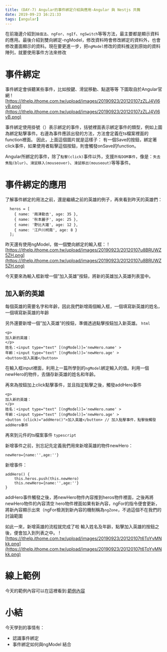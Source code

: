 ```yaml
---
title: (DAY-7) Angular的事件綁定介紹與應用-Angular 與 Nestjs 共舞
date: 2019-09-23 16:21:33
tags: [angular]
---
```

在前幾邊介紹到`插值法`、`ngFor`、`ngIf`、`ngSwitch`等等方法，最主要都是顯示資料的應用。最後介紹到雙向綁定-ngModel，修改資料時會修改綁定的資料外，也會修改畫面顯示的資料。現在要更進一步，把`ngModel`修改的資料推送到原始的資料陣列，就要使用事件方法來修改

# 事件綁定

事件綁定會偵聽某些事件，比如按鍵、滑鼠移動、點選等等
下圖取自於Angular官網
![https://ithelp.ithome.com.tw/upload/images/20190923/20120107zZLJ4VI6vB.png](https://ithelp.ithome.com.tw/upload/images/20190923/20120107zZLJ4VI6vB.png)

事件綁定使用掛號（）表示綁定的事件，括號裡面表示綁定事件的類型，例如上圖為綁定點擊事件。右邊為事件應該出發的方法，方法會定義在ts檔案裡面的function裡面。
因此，上面這個圖片就是這樣子：
有一個Save的按鈕，綁定著click事件，如果使用者點擊這個按鈕，則會觸發onSave的function。


Angular所綁定的事件，除了`點擊(click)`事件以外，支援`所有DOM事件`，像是：`失去焦點(blur)`、`滑鼠移入(mouseover)`、`滑鼠移出(mouseout)`等等事件。


# 事件綁定的應用
了解事件綁定的用法之前，還是繼續之前的英雄的例子，再來看到昨天的英雄們：
```
  heros = [
    { name: '兩津勘吉', age: 35 },
    { name: '秋本麗子', age: 25 },
    { name: '野比大雄', age: 12 },
    { name: '江戶川柯南', age: 8 }
  ];
```
昨天還有使用ngModel，做一個雙向綁定的輸入框：
![https://ithelp.ithome.com.tw/upload/images/20190923/20120107u8BRUWZ5ZH.png](https://ithelp.ithome.com.tw/upload/images/20190923/20120107u8BRUWZ5ZH.png)



今天要來為輸入框新增一個”加入英雄"按鈕，將新的英雄加入英雄列表當中。
## 加入新的英雄
每個英雄的需要名字和年齡，因此我們新增兩個輸入框，一個填寫新英雄的姓名，一個填寫新英雄的年齡


另外還要新增一個”加入英雄”的按鈕，準備透過點擊按鈕加入新英雄。
`html`
```
<p>
加入新的英雄：
</p>
姓名：<input type="text" [(ngModel)]='newHero.name' >
年齡：<input type="text" [(ngModel)]='newHero.age' >
<button>加入英雄</button>
```



在輸入框input裡面，利用上一篇所學到的`ngModel`綁定輸入的值。利用一個newHero的物件，去儲存新英雄的姓名和年齡。


再來為按鈕加上click點擊事件，並且指定點擊之後，觸發addHero事件
```
<p>
加入新的英雄：
</p>
姓名：<input type="text" [(ngModel)]='newHero.name' >
年齡：<input type="text" [(ngModel)]='newHero.age' >
<button (click)="addHero()">加入英雄</button> // 加入點擊事件，點擊後觸發addHero事件
```



再來到元件的ts檔案事件
`typescript`


新增事件之前，別忘記先定義我們用來新增英雄的物件newHero：
```
newHero={name:'',age:''}
```

新增事件：
```
addHero() {
    this.heros.push(this.newHero)
    this.newHero={name:'',age:''}
}
```

addHero事件觸發之後，將newHero物件內容推到heros物件裡面，之後再將newHero物件的內容清空
hero物件裡面如果有新內容，ngFor的指令便會更新，將新內容顯示出來（ngFor檢測到新內容的機制稱為`ngZone`，不過這個不在我們的討論範圍


如此一來，新增英雄的流程就完成了啦
輸入姓名及年齡，點擊加入英雄的按鈕之後，便會加入到列表之中。
![https://ithelp.ithome.com.tw/upload/images/20190923/20120107t6ToYvMNkk.png](https://ithelp.ithome.com.tw/upload/images/20190923/20120107t6ToYvMNkk.png)



# 線上範例
今天的範例內容可以在這裡看到:[範例內容](https://stackblitz.com/edit/angular-iron-jason-d7?file=src/app/app.component.ts)
# 小結
今天學到的事情有：
* 認識事件綁定
* 事件綁定如何與ngModel 結合